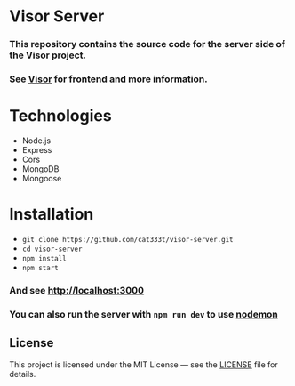 # Visor Server

### This repository contains the source code for the server side of the Visor project.

### See [Visor](https://github.com/cat333t/visor) for frontend and more information.

# Technologies

- Node.js
- Express
- Cors
- MongoDB
- Mongoose

# Installation

- `git clone https://github.com/cat333t/visor-server.git`
- `cd visor-server`
- `npm install`
- `npm start`

### And see [http://localhost:3000](http://localhost:3000)

### You can also run the server with `npm run dev` to use [nodemon](https://nodemon.com/)

## License
This project is licensed under the MIT License — see the [LICENSE](LICENSE) file for details.
